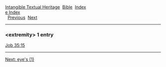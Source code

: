 [Intangible Textual Heritage](../../index)  [Bible](../index) 
[Index](index)   
[e Index](_e_)  
  [Previous](c04007)  [Next](c04009) 

------------------------------------------------------------------------

### &lt;extremity&gt; 1 entry

[Job 35:15](../kjv/job035.htm#015)  

------------------------------------------------------------------------

[Next: eye's (1)](c04009)
